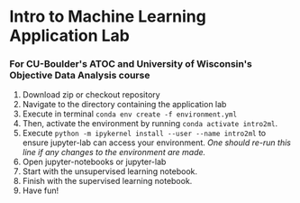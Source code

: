# Intro to Machine Learning Application Lab
### For CU-Boulder's ATOC and University of Wisconsin's Objective Data Analysis course

1. Download zip or checkout repository
2. Navigate to the directory containing the application lab
3. Execute in terminal `conda env create -f environment.yml`
4. Then, activate the environment by running `conda activate intro2ml`. 
4. Execute `python -m ipykernel install --user --name intro2ml` to ensure jupyter-lab can access your environment. *One should re-run this line if any changes to the environment are made.*
5. Open jupyter-notebooks or jupyter-lab
6. Start with the unsupervised learning notebook. 
7. Finish with the supervised learning notebook.
8. Have fun!
